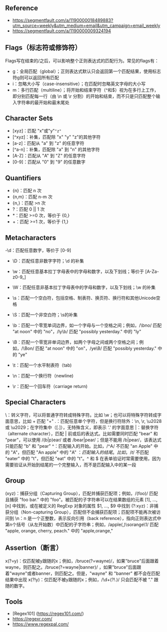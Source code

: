 
## Reference
- https://segmentfault.com/a/1190000018489883?utm_source=weekly&utm_medium=email&utm_campaign=email_weekly
- https://segmentfault.com/a/1190000009324194

## Flags（标志符或修饰符）
Flags写在结束的/之后，可以影响整个正则表达式的匹配行为。常见的flags有：

- g：全局匹配（global）；正则表达式默认只会返回第一个匹配结果，使用标志符g则可以返回所有匹配
- i：忽略大小写（case-insensitive）；在匹配时忽略英文字母的大小写
- m：多行匹配（multiline）；将开始和结束字符（^和$）视为在多行上工作，即分别匹配每一行（由 \n 或 \r 分割）的开始和结束，而不只是只匹配整个输入字符串的最开始和最末尾处


## Character Sets
- [xyz]：匹配 "x"或"y"`"z"`
- [^xyz]：补集，匹配除 "x" "y" "z"的其他字符
- [a-z]：匹配从 "a" 到 "z" 的任意字符
- [^a-n]：补集，匹配除 "a" 到 "n" 的其他字符
- [A-Z]：匹配从 "A" 到 "Z" 的任意字符
- [0-9]：匹配从 "0" 到 "9" 的任意数字

## Quantifiers
- {n}：匹配 n 次
- {n,m}：匹配 n-m 次
- {n,}：匹配 >n 次
- ?：匹配 0 || 1 次
- *：匹配 >=0 次，等价于 {0,}
- +：匹配 >=1 次，等价于 {1,}

## Metacharacters
-\d：匹配任意数字，等价于 [0-9]
- \D：匹配任意非数字字符；\d 的补集

- \w：匹配任意基本拉丁字母表中的字母和数字，以及下划线；等价于 [A-Za-z0-9_]
- \W：匹配任意非基本拉丁字母表中的字母和数字，以及下划线；\w 的补集

- \s：匹配一个空白符，包括空格、制表符、换页符、换行符和其他Unicode空格
- \S：匹配一个非空白符；\s的补集

- \b：匹配一个零宽单词边界，如一个字母与一个空格之间；例如，/\bno/ 匹配 "at noon" 中的 "no"，/ly\b/ 匹配 "possibly yesterday." 中的 "ly"
- \B：匹配一个零宽非单词边界，如两个字母之间或两个空格之间；例如，/\Bon/ 匹配 "at noon" 中的 "on"，/ye\B/ 匹配 "possibly yesterday." 中的 "ye"

- \t：匹配一个水平制表符（tab)
- \n：匹配一个换行符（newline)
- \r：匹配一个回车符（carriage return)

## Special Characters
\：转义字符，可以将普通字符转成特殊字符。比如 \w；也可以将特殊字符转成字面意思，比如 \+ 匹配 "+"
.：匹配任意单个字符，但是换行符除外：\n, \r, \u2028 或 \u2029；在字符集中（[.]），无特殊含义，即表示 '.' 的字面意思
|：替换字符（alternate character），匹配 | 前或后的表达式。比如需要同时匹配 "bear" 和 "pear"，可以使用 /(b|p)ear/ 或者 /bear|pear/；但是不能用 /b|pear/，该表达式只能匹配 "b" 和 "pear"
^：匹配输入的开始。比如，/^A/ 不匹配 "an Apple" 中的 "A"，但匹配 "An apple" 中的 "A"
$：匹配输入的结尾。比如，/t$/ 不匹配 "eater" 中的 "t"，但匹配 "eat" 中的 "t"。^ 和 $ 在表单验证时常需要使用，因为需要验证从开始到结尾的一个完整输入，而不是匹配输入中的某一段


## Group
(xyz)：捕获分组（Capturing Group），匹配并捕获匹配项；例如，/(foo)/ 匹配且捕获 "foo bar." 中的 "foo"。被匹配的子字符串可以在结果数组的元素 [1], ..., [n] 中找到，或在被定义的 RegExp 对象的属性 $1, ..., $9 中找到
(?:xyz)：非捕获分组（Non-capturing Group），匹配但不会捕获匹配项；匹配项不能再次被访问到
\n：n 是一个正整数，表示反向引用（back reference），指向正则表达式中第n个括号（从左开始数）中匹配的子字符串；例如，/apple(,)\sorange\1/ 匹配 "apple, orange, cherry, peach." 中的 "apple,orange,"


## Assertion（断言）
x(?=y)：仅匹配被y跟随的x；例如，/bruce(?=wayne)/，如果"bruce"后面跟着wayne，则匹配之。/bruce(?=wayne|banner)/ ，如果"bruce"后面跟着"wayne"或者banner，则匹配之。但是，"wayne" 和 "banner" 都不会在匹配结果中出现
x(?!y)：仅匹配不被y跟随的x；例如，/\d+(?!\.)/ 只会匹配不被 "." 跟随的数字。


## Tools
- [Regex101] (https://regex101.com/)
- https://regexr.com/
- https://www.regexpal.com/